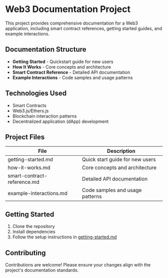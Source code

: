 # Web3 Documentation Project

This project provides comprehensive documentation for a Web3 application, including smart contract references, getting started guides, and example interactions.

## Documentation Structure

- **Getting Started** - Quickstart guide for new users
- **How It Works** - Core concepts and architecture
- **Smart Contract Reference** - Detailed API documentation
- **Example Interactions** - Code samples and usage patterns

## Technologies Used

- Smart Contracts
- Web3.js/Ethers.js
- Blockchain interaction patterns
- Decentralized application (dApp) development

## Project Files

| File | Description |
|------|-------------|
| getting-started.md | Quick start guide for new users |
| how-it-works.md | Core concepts and architecture |
| smart-contract-reference.md | Detailed API documentation |
| example-interactions.md | Code samples and usage patterns |

## Getting Started

1. Clone the repository
2. Install dependencies
3. Follow the setup instructions in [getting-started.md](./getting-started.md)

## Contributing

Contributions are welcome! Please ensure your changes align with the project's documentation standards.
